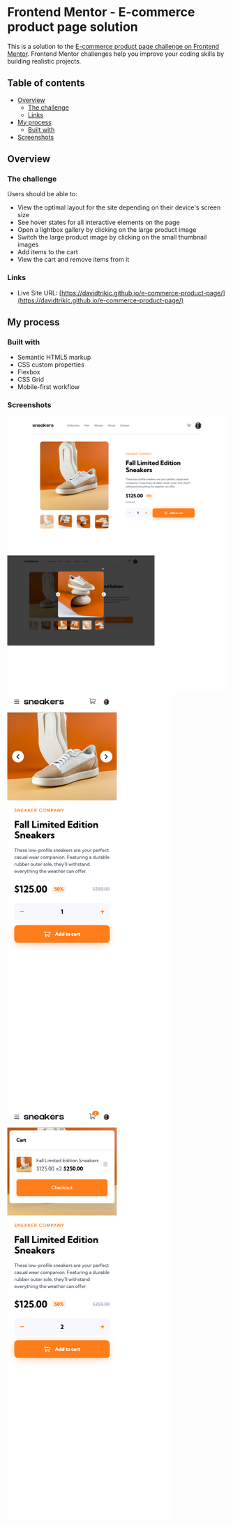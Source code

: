 # Frontend Mentor - E-commerce product page solution

This is a solution to the [E-commerce product page challenge on Frontend Mentor](https://www.frontendmentor.io/challenges/ecommerce-product-page-UPsZ9MJp6). Frontend Mentor challenges help you improve your coding skills by building realistic projects.

## Table of contents

- [Overview](#overview)
  - [The challenge](#the-challenge)
  - [Links](#links)
- [My process](#my-process)
  - [Built with](#built-with)
- [Screenshots](#screenshots)


## Overview

### The challenge

Users should be able to:

- View the optimal layout for the site depending on their device's screen size
- See hover states for all interactive elements on the page
- Open a lightbox gallery by clicking on the large product image
- Switch the large product image by clicking on the small thumbnail images
- Add items to the cart
- View the cart and remove items from it

### Links

- Live Site URL: [https://davidtrikic.github.io/e-commerce-product-page/](https://davidtrikic.github.io/e-commerce-product-page/)


## My process

### Built with

- Semantic HTML5 markup
- CSS custom properties
- Flexbox
- CSS Grid
- Mobile-first workflow

### Screenshots

![](./screenshots/screenshot_1.png)
![](./screenshots/screenshot_2.png)
![](./screenshots/screenshot_3.png)
![](./screenshots/screenshot_4.png)


